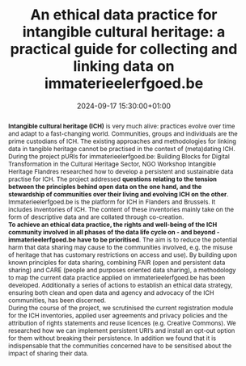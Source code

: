 ---
abstract: "**Intangible cultural heritage (ICH)** is very much alive: practices evolve
  over time and adapt to a fast-changing world. Communities, groups and individuals
  are the prime custodians of ICH. The existing approaches and methodologies for linking
  data in tangible heritage cannot be practised in the context of (meta)dating ICH.\n\nDuring
  the project pURIs for immaterieelerfgoed.be: Building Blocks for Digital Transformation
  in the Cultural Heritage Sector, NGO Workshop Intangible Heritage Flandres researched
  how to develop a persistent and sustainable data practise for ICH. The project addressed
  **questions relating to the tension between the principles behind open data on the
  one hand, and the stewardship of communities over their living and evolving ICH
  on the other**. Immaterieelerfgoed.be is the platform for ICH in Flanders and Brussels.
  It includes inventories of ICH. The content of these inventories mainly take on
  the form of descriptive data and are collated through co-creation.\n\n**To achieve
  an ethical data practice, the rights and well-being of the ICH community involved
  in all phases of the data life cycle on - and beyond - immaterieelerfgoed.be have
  to be prioritised**. The aim is to reduce the potential harm that data sharing may
  cause to the communities involved, e.g. the misuse of heritage that has customary
  restrictions on access and use). By building upon known principles for data sharing,
  combining FAIR (open and persistent data sharing) and CARE (people and purposes
  oriented data sharing), a methodology to map the current data practice applied on
  immaterieelerfgoed.be has been developed. Additionally a series of actions to establish
  an ethical data strategy, ensuring both clean and open data and agency and advocacy
  of the ICH communities, has been discerned. \n\nDuring the course of the project,
  we scrutinised the current registration module for the ICH inventories, applied
  user agreements and privacy policies and the attribution of rights statements and
  reuse licences (e.g. Creative Commons). We researched how we can implement persistent
  URI’s and install an opt-out option for them without breaking their persistence.
  In addition we found that it is indispensable that the communities concerned have
  to be sensitised about the impact of sharing their data."
creators:
- Sofie Veramme
date: 2024-09-17 15:30:00+01:00
document_url: https://zenodo.org/records/13692985
grand_parent: iPRES
institutions: []
keywords:
- legal and social responsibilities for dp
- from document to data
landing_page_url: https://zenodo.org/records/13692985
language: eng
layout: publication
license: Creative Commons Attribution Share-Alike 4.0 (CC-BY-SA-4.0)
notes_url: https://docs.google.com/document/d/1RnqtK66DuBgEZBSuTMC7aU8i32AMZQUp5X-Qi1AQdNg/edit#heading=h.aar4tupij1po
parent: iPRES 2024
publication_type: lightning talk
size: null
slides_url: https://zenodo.org/records/13692985
source_name: iPRES
stream_url: ''
title: 'An ethical data practice for intangible cultural heritage: a practical guide
  for collecting and linking data on immaterieelerfgoed.be'
year: 2024
---